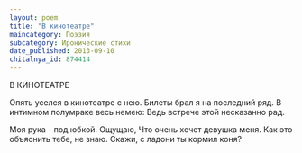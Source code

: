 ```yaml
---
layout: poem
title: "В кинотеатре"
maincategory: Поэзия
subcategory: Иронические стихи
date_published: 2013-09-10
chitalnya_id: 874414
---
```




В КИНОТЕАТРЕ

Опять уселся в кинотеатре с нею.
Билеты брал я на последний ряд.
В интимном полумраке весь немею:
Ведь встрече этой несказанно рад.

Моя рука - под юбкой. Ощущаю,
Что очень хочет девушка меня.
Как это объяснить тебе, не знаю.
Скажи, с ладони ты кормил коня?






